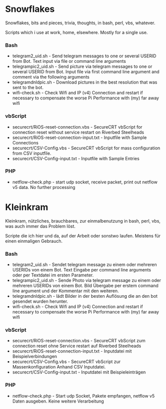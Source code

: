 ﻿# Snowflakes
Snowflakes, bits and pieces, trivia, thoughts, in bash, perl, vbs, whatever.

Scripts which i use at work, home, elsewhere. Mostly for a single use.

### Bash
* telegram2_uid.sh - Send telegram messages to one or several USERID from Bot. Text input via file or command line arguments
* telegrampic2_uid.sh - Send picture via telegram messages to one or several USERID from Bot. Input file via first command line argument and comment via the following arguments 
* telegramdnldpic.sh - Download pictures in the best resolution that was sent to the bot.
* wifi-check.sh - Check Wifi and IP (v4) Connection and restart if necessary to compensate the worse Pi Performance with (my) far away wifi
### vbScript
* securecrt/RiOS-reset-connection.vbs - SecureCRT vbScript for connection reset without service restart on Riverbed Steelheads
* securecrt/RiOS-reset-connection-input.txt - Inputfile with Sample Connections
* securecrt/CSV-Config.vbs - SecureCRT vbScript for mass configuration from CSV inputfile.
* securecrt/CSV-Config-input.txt - Inputfile with Sample Entries
### PHP
* netflow-check.php - start udp socket, receive packet, print out netflow v5 data. No further processing

# Kleinkram
Kleinkram, nützliches, brauchbares, zur einmalbenutzung in bash, perl, vbs, was auch immer das Problem löst. 

Scripte die ich hier und da, auf der Arbeit oder sonstwo laufen. Meistens für einen einmaligen Gebrauch.

### Bash
* telegram2_uid.sh - Sendet telegram message zu einem oder mehreren USERIDs von einem Bot. Text Eingabe per command line arguments oder per Textdatei im ersten Parameter.
* telegrampic2_uid.sh - Sende Photo via telegram message zu einem oder mehreren USERIDs von einem Bot. Bild Übergabe per erstem command line argument und der Kommentar mit den weiteren. 
* telegramdnldpic.sh - lädt Bilder in der besten Auflösung die an den bot gesendet wurden herunter.
* wifi-check.sh - Check Wifi and IP (v4) Connection and restart if necessary to compensate the worse Pi Performance with (my) far away wifi
### vbScript
* securecrt/RiOS-reset-connection.vbs - SecureCRT vbScript zum connection reset ohne Service restart auf Riverbed Steelheads
* securecrt/RiOS-reset-connection-input.txt - Inputdatei mit Beispielverbindungen
* securecrt/CSV-Config.vbs - SecureCRT vbScript zur Massenkonfiguration Anhand CSV Inputdatei.
* securecrt/CSV-Config-input.txt - Inputdatei mit Beispieleinträgen
### PHP
* netflow-check.php - Start udp Socket, Pakete empfangen, netflow v5 Daten ausgeben. Keine weitere Verarbeitung

